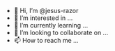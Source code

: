 - 👋 Hi, I’m @jesus-razor
- 👀 I’m interested in ...
- 🌱 I’m currently learning ...
- 💞️ I’m looking to collaborate on ...
- 📫 How to reach me ...

<!---
jesus-razor/jesus-razor is a ✨ special ✨ repository because its `README.md` (this file) appears on your GitHub profile.
You can click the Preview link to take a look at your changes.
--->
